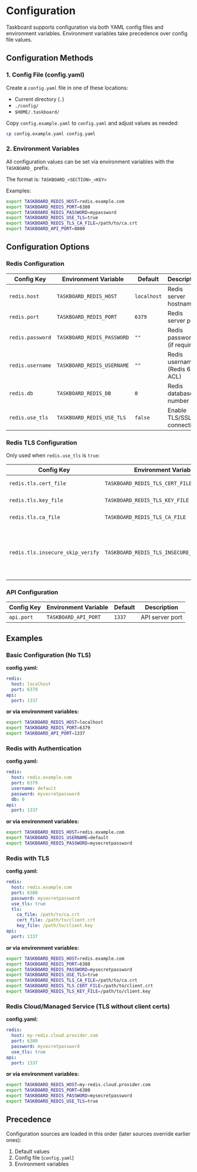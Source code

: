# Configuration

Taskboard supports configuration via both YAML config files and environment variables. Environment variables take precedence over config file values.

## Configuration Methods

### 1. Config File (config.yaml)

Create a `config.yaml` file in one of these locations:
- Current directory (`.`)
- `./config/`
- `$HOME/.taskboard/`

Copy `config.example.yaml` to `config.yaml` and adjust values as needed:

```bash
cp config.example.yaml config.yaml
```

### 2. Environment Variables

All configuration values can be set via environment variables with the `TASKBOARD_` prefix.

The format is: `TASKBOARD_<SECTION>_<KEY>`

Examples:
```bash
export TASKBOARD_REDIS_HOST=redis.example.com
export TASKBOARD_REDIS_PORT=6380
export TASKBOARD_REDIS_PASSWORD=mypassword
export TASKBOARD_REDIS_USE_TLS=true
export TASKBOARD_REDIS_TLS_CA_FILE=/path/to/ca.crt
export TASKBOARD_API_PORT=8080
```

## Configuration Options

### Redis Configuration

| Config Key | Environment Variable | Default | Description |
|------------|---------------------|---------|-------------|
| `redis.host` | `TASKBOARD_REDIS_HOST` | `localhost` | Redis server hostname |
| `redis.port` | `TASKBOARD_REDIS_PORT` | `6379` | Redis server port |
| `redis.password` | `TASKBOARD_REDIS_PASSWORD` | `""` | Redis password (if required) |
| `redis.username` | `TASKBOARD_REDIS_USERNAME` | `""` | Redis username (Redis 6+ ACL) |
| `redis.db` | `TASKBOARD_REDIS_DB` | `0` | Redis database number |
| `redis.use_tls` | `TASKBOARD_REDIS_USE_TLS` | `false` | Enable TLS/SSL connection |

### Redis TLS Configuration

Only used when `redis.use_tls` is `true`:

| Config Key | Environment Variable | Default | Description |
|------------|---------------------|---------|-------------|
| `redis.tls.cert_file` | `TASKBOARD_REDIS_TLS_CERT_FILE` | `""` | Path to client certificate file |
| `redis.tls.key_file` | `TASKBOARD_REDIS_TLS_KEY_FILE` | `""` | Path to client key file |
| `redis.tls.ca_file` | `TASKBOARD_REDIS_TLS_CA_FILE` | `""` | Path to CA certificate file |
| `redis.tls.insecure_skip_verify` | `TASKBOARD_REDIS_TLS_INSECURE_SKIP_VERIFY` | `false` | Skip TLS certificate verification (not recommended for production) |

### API Configuration

| Config Key | Environment Variable | Default | Description |
|------------|---------------------|---------|-------------|
| `api.port` | `TASKBOARD_API_PORT` | `1337` | API server port |

## Examples

### Basic Configuration (No TLS)

**config.yaml:**
```yaml
redis:
  host: localhost
  port: 6379
api:
  port: 1337
```

**or via environment variables:**
```bash
export TASKBOARD_REDIS_HOST=localhost
export TASKBOARD_REDIS_PORT=6379
export TASKBOARD_API_PORT=1337
```

### Redis with Authentication

**config.yaml:**
```yaml
redis:
  host: redis.example.com
  port: 6379
  username: default
  password: mysecretpassword
  db: 0
api:
  port: 1337
```

**or via environment variables:**
```bash
export TASKBOARD_REDIS_HOST=redis.example.com
export TASKBOARD_REDIS_USERNAME=default
export TASKBOARD_REDIS_PASSWORD=mysecretpassword
```

### Redis with TLS

**config.yaml:**
```yaml
redis:
  host: redis.example.com
  port: 6380
  password: mysecretpassword
  use_tls: true
  tls:
    ca_file: /path/to/ca.crt
    cert_file: /path/to/client.crt
    key_file: /path/to/client.key
api:
  port: 1337
```

**or via environment variables:**
```bash
export TASKBOARD_REDIS_HOST=redis.example.com
export TASKBOARD_REDIS_PORT=6380
export TASKBOARD_REDIS_PASSWORD=mysecretpassword
export TASKBOARD_REDIS_USE_TLS=true
export TASKBOARD_REDIS_TLS_CA_FILE=/path/to/ca.crt
export TASKBOARD_REDIS_TLS_CERT_FILE=/path/to/client.crt
export TASKBOARD_REDIS_TLS_KEY_FILE=/path/to/client.key
```

### Redis Cloud/Managed Service (TLS without client certs)

**config.yaml:**
```yaml
redis:
  host: my-redis.cloud.provider.com
  port: 6380
  password: mysecretpassword
  use_tls: true
api:
  port: 1337
```

**or via environment variables:**
```bash
export TASKBOARD_REDIS_HOST=my-redis.cloud.provider.com
export TASKBOARD_REDIS_PORT=6380
export TASKBOARD_REDIS_PASSWORD=mysecretpassword
export TASKBOARD_REDIS_USE_TLS=true
```

## Precedence

Configuration sources are loaded in this order (later sources override earlier ones):
1. Default values
2. Config file (`config.yaml`)
3. Environment variables

